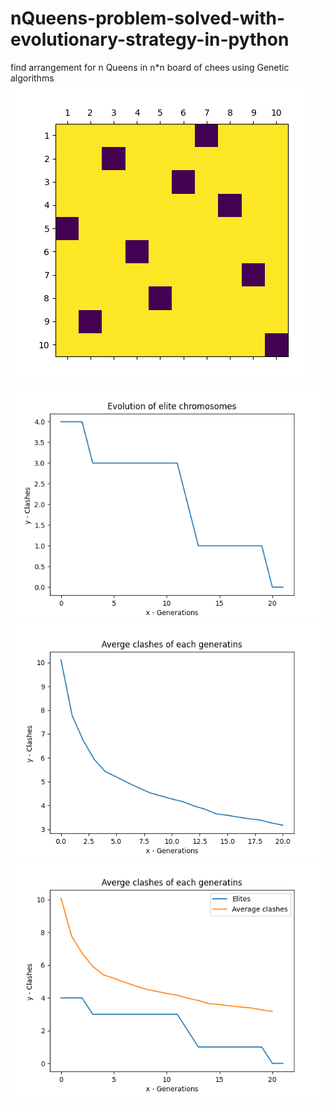 # nQueens-problem-solved-with-evolutionary-strategy-in-python
find arrangement for n Queens in n*n board of chees  using Genetic algorithms
![a sample answer for 10 * 10 board](https://github.com/MohammadAsadolahi/nQueens-problem-solved-with-evolutionary-strategy-in-python/blob/main/Answer%20solution%20for%2010%20queens.png)
![Evolution of Elite Chromosomes](https://github.com/MohammadAsadolahi/nQueens-problem-solved-with-evolutionary-strategy-in-python/blob/main/Plot%20of%20Elite%20Chromosome%20of%20every%20Generation%20.png)
![Average Clashes of each Generation](https://github.com/MohammadAsadolahi/nQueens-problem-solved-with-evolutionary-strategy-in-python/blob/main/Plot%20of%20Average%20Clashes%20of%20each%20Generation%20.png)
![Elite and average Clashes](https://github.com/MohammadAsadolahi/nQueens-problem-solved-with-evolutionary-strategy-in-python/blob/main/Elite%20and%20average%20Clashes%20plot%20for%20all%20generations%20.png)
